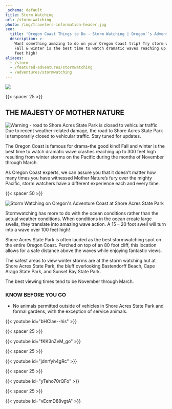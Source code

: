 ```yaml
---
_schema: default
title: Storm Watching
url: /storm-watching
photo: /img/travelers-information-header.jpg
seo:
  title: 'Oregon Coast Things to Do - Storm Watching | Oregon''s Adventure Coast '
  description: >-
    Want something amazing to do on your Oregon Coast trip? Try storm watching!
    Fall & winter is the best time to watch dramatic waves reaching up to 120
    feet high!
aliases:
  - /storm
  - /featured-adventures/stormwatching
  - /adventures/stormwatching
---
```

![](/img/storm-watching-logo-695-x-322.jpg)

{{< spacer 25 >}}

## THE MAJESTY OF MOTHER NATURE

<div class="warning">
    <img src="/img/blog-warning-icon.png" alt="Warning - road to Shore Acres State Park is closed to vehicular traffic">
    <div>
      Due to recent weather-related damage, the road to Shore Acres State Park is temporarily closed to vehicular traffic. Stay tuned for updates.
    </div>
  </div>

The Oregon Coast is famous for drama-the good kind! Fall and winter is the best time to watch dramatic wave crashes reaching up to 300 feet high resulting from winter storms on the Pacific during the months of November through March.

As Oregon Coast experts, we can assure you that it doesn’t matter how many times you have witnessed Mother Nature’s fury over the mighty Pacific, storm watchers have a different experience each and every time.

{{< spacer 50 >}}

![Storm Watching on Oregon's Adventure Coast at Shore Acres State Park](/img/storm-watch-collage-695x322.jpg)

Stormwatching has more to do with the ocean conditions rather than the actual weather conditions. When conditions in the ocean create large swells, they translate into amazing wave action. A 15 – 20 foot swell will turn into a wave over 100 feet high!

Shore Acres State Park is often lauded as the best stormwatching spot on the entire Oregon Coast. Perched on top of an 80 foot cliff, this location allows for a safe distance above the waves while enjoying fantastic views.

The safest areas to view winter storms are at the storm watching hut at Shore Acres State Park, the bluff overlooking Bastendorff Beach, Cape Arago State Park, and Sunset Bay State Park.

The best viewing times tend to be November through March.

### KNOW BEFORE YOU GO

* No animals permitted outside of vehicles in Shore Acres State Park and formal gardens, with the exception of service animals.

{{< youtube id="bHCIae--his" >}}

{{< spacer 25 >}}

{{< youtube id="fKK3nZvM_go" >}}

{{< spacer 25 >}}

{{< youtube id="jdnrfyh4gRc" >}}

{{< spacer 25 >}}

{{< youtube id="yTeho70rQFo" >}}

{{< spacer 25 >}}

{{< youtube id="vEcmD88vgtA" >}}